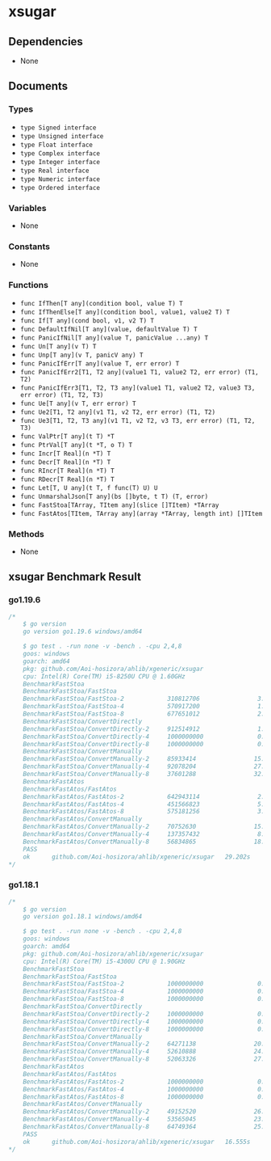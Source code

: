 # xsugar

## Dependencies

+ None

## Documents

### Types

+ `type Signed interface`
+ `type Unsigned interface`
+ `type Float interface`
+ `type Complex interface`
+ `type Integer interface`
+ `type Real interface`
+ `type Numeric interface`
+ `type Ordered interface`

### Variables

+ None

### Constants

+ None

### Functions

+ `func IfThen[T any](condition bool, value T) T`
+ `func IfThenElse[T any](condition bool, value1, value2 T) T`
+ `func If[T any](cond bool, v1, v2 T) T`
+ `func DefaultIfNil[T any](value, defaultValue T) T`
+ `func PanicIfNil[T any](value T, panicValue ...any) T`
+ `func Un[T any](v T) T`
+ `func Unp[T any](v T, panicV any) T`
+ `func PanicIfErr[T any](value T, err error) T`
+ `func PanicIfErr2[T1, T2 any](value1 T1, value2 T2, err error) (T1, T2)`
+ `func PanicIfErr3[T1, T2, T3 any](value1 T1, value2 T2, value3 T3, err error) (T1, T2, T3)`
+ `func Ue[T any](v T, err error) T`
+ `func Ue2[T1, T2 any](v1 T1, v2 T2, err error) (T1, T2)`
+ `func Ue3[T1, T2, T3 any](v1 T1, v2 T2, v3 T3, err error) (T1, T2, T3)`
+ `func ValPtr[T any](t T) *T`
+ `func PtrVal[T any](t *T, o T) T`
+ `func Incr[T Real](n *T) T`
+ `func Decr[T Real](n *T) T`
+ `func RIncr[T Real](n *T) T`
+ `func RDecr[T Real](n *T) T`
+ `func Let[T, U any](t T, f func(T) U) U`
+ `func UnmarshalJson[T any](bs []byte, t T) (T, error)`
+ `func FastStoa[TArray, TItem any](slice []TItem) *TArray`
+ `func FastAtos[TItem, TArray any](array *TArray, length int) []TItem`

### Methods

+ None

## xsugar Benchmark Result

### go1.19.6

```go
/*
	$ go version
	go version go1.19.6 windows/amd64

	$ go test . -run none -v -bench . -cpu 2,4,8
	goos: windows
	goarch: amd64
	pkg: github.com/Aoi-hosizora/ahlib/xgeneric/xsugar
	cpu: Intel(R) Core(TM) i5-8250U CPU @ 1.60GHz
	BenchmarkFastStoa
	BenchmarkFastStoa/FastStoa
	BenchmarkFastStoa/FastStoa-2            310812706                3.855 ns/op           0 B/op          0 allocs/op
	BenchmarkFastStoa/FastStoa-4            570917200                1.772 ns/op           0 B/op          0 allocs/op
	BenchmarkFastStoa/FastStoa-8            677651012                2.802 ns/op           0 B/op          0 allocs/op
	BenchmarkFastStoa/ConvertDirectly
	BenchmarkFastStoa/ConvertDirectly-2     912514912                1.327 ns/op           0 B/op          0 allocs/op
	BenchmarkFastStoa/ConvertDirectly-4     1000000000               0.6321 ns/op          0 B/op          0 allocs/op
	BenchmarkFastStoa/ConvertDirectly-8     1000000000               0.6387 ns/op          0 B/op          0 allocs/op
	BenchmarkFastStoa/ConvertManually
	BenchmarkFastStoa/ConvertManually-2     85933414                15.04 ns/op            0 B/op          0 allocs/op
	BenchmarkFastStoa/ConvertManually-4     92078204                27.54 ns/op            0 B/op          0 allocs/op
	BenchmarkFastStoa/ConvertManually-8     37601288                32.58 ns/op            0 B/op          0 allocs/op
	BenchmarkFastAtos
	BenchmarkFastAtos/FastAtos
	BenchmarkFastAtos/FastAtos-2            642943114                2.119 ns/op           0 B/op          0 allocs/op
	BenchmarkFastAtos/FastAtos-4            451566823                5.533 ns/op           0 B/op          0 allocs/op
	BenchmarkFastAtos/FastAtos-8            575181256                3.967 ns/op           0 B/op          0 allocs/op
	BenchmarkFastAtos/ConvertManually
	BenchmarkFastAtos/ConvertManually-2     70752630                15.96 ns/op            0 B/op          0 allocs/op
	BenchmarkFastAtos/ConvertManually-4     137357432                8.911 ns/op           0 B/op          0 allocs/op
	BenchmarkFastAtos/ConvertManually-8     56834865                18.92 ns/op            0 B/op          0 allocs/op
	PASS
	ok      github.com/Aoi-hosizora/ahlib/xgeneric/xsugar   29.202s
*/
```

### go1.18.1

```go
/*
	$ go version
	go version go1.18.1 windows/amd64

	$ go test . -run none -v -bench . -cpu 2,4,8
	goos: windows
	goarch: amd64
	pkg: github.com/Aoi-hosizora/ahlib/xgeneric/xsugar
	cpu: Intel(R) Core(TM) i5-4300U CPU @ 1.90GHz
	BenchmarkFastStoa
	BenchmarkFastStoa/FastStoa
	BenchmarkFastStoa/FastStoa-2            1000000000               0.4472 ns/op          0 B/op          0 allocs/op
	BenchmarkFastStoa/FastStoa-4            1000000000               0.4390 ns/op          0 B/op          0 allocs/op
	BenchmarkFastStoa/FastStoa-8            1000000000               0.4723 ns/op          0 B/op          0 allocs/op
	BenchmarkFastStoa/ConvertDirectly
	BenchmarkFastStoa/ConvertDirectly-2     1000000000               0.4445 ns/op          0 B/op          0 allocs/op
	BenchmarkFastStoa/ConvertDirectly-4     1000000000               0.4905 ns/op          0 B/op          0 allocs/op
	BenchmarkFastStoa/ConvertDirectly-8     1000000000               0.4321 ns/op          0 B/op          0 allocs/op
	BenchmarkFastStoa/ConvertManually
	BenchmarkFastStoa/ConvertManually-2     64271138                20.26 ns/op            0 B/op          0 allocs/op
	BenchmarkFastStoa/ConvertManually-4     52610888                24.37 ns/op            0 B/op          0 allocs/op
	BenchmarkFastStoa/ConvertManually-8     52063326                27.36 ns/op            0 B/op          0 allocs/op
	BenchmarkFastAtos
	BenchmarkFastAtos/FastAtos
	BenchmarkFastAtos/FastAtos-2            1000000000               0.4542 ns/op          0 B/op          0 allocs/op
	BenchmarkFastAtos/FastAtos-4            1000000000               0.5729 ns/op          0 B/op          0 allocs/op
	BenchmarkFastAtos/FastAtos-8            1000000000               0.4700 ns/op          0 B/op          0 allocs/op
	BenchmarkFastAtos/ConvertManually
	BenchmarkFastAtos/ConvertManually-2     49152520                26.07 ns/op            0 B/op          0 allocs/op
	BenchmarkFastAtos/ConvertManually-4     53565045                23.71 ns/op            0 B/op          0 allocs/op
	BenchmarkFastAtos/ConvertManually-8     64749364                25.98 ns/op            0 B/op          0 allocs/op
	PASS
	ok      github.com/Aoi-hosizora/ahlib/xgeneric/xsugar   16.555s
*/
```
